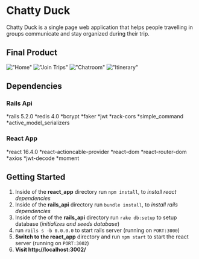 
# Chatty Duck

Chatty Duck is a single page web application that helps people travelling in groups communicate and stay organized during their trip.


## Final Product

!["Home"]()
!["Join Trips"]()
!["Chatroom"]()
!["Itinerary"]()

## Dependencies

### Rails Api

  *rails 5.2.0
  *redis 4.0
  *bcrypt
  *faker
  *jwt
  *rack-cors
  *simple_command
  *active_model_serializers

### React App

  *react 16.4.0
  *react-actioncable-provider
  *react-dom
  *react-router-dom
  *axios
  *jwt-decode
  *moment

## Getting Started

1. Inside of the **react_app** directory run `npm install`, to *install react dependencies*
2. Inside of the **rails_api** directory run `bundle install`, to *install rails dependencies*
3. Inside of the of the **rails_api** directory run `rake db:setup` to setup database (*initializes and seeds database*)
4. run `rails s -b 0.0.0.0` to start rails server (running on `PORT:3000`)
5. **Switch to the react_app** directory and run `npm start` to start the react server (running on `PORT:3002`)
6. **Visit http://localhost:3002/**